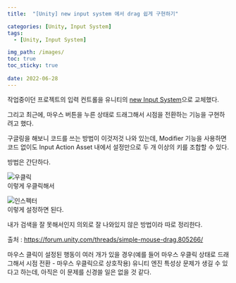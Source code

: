 ```yaml
---
title:  "[Unity] new input system 에서 drag 쉽게 구현하기"

categories: [Unity, Input System]
tags: 
  - [Unity, Input System]

img_path: /images/
toc: true
toc_sticky: true
 
date: 2022-06-28
---
```

작업중이던 프로젝트의 입력 컨트롤을 유니티의 [new Input System](https://blog.unity.com/kr/technology/introducing-the-new-input-system)으로 교체했다.

그리고 최근에, 마우스 버튼을 누른 상태로 드래그해서 시점을 전환하는 기능을 구현하려고 했다.

구글링을 해보니 코드를 쓰는 방법이 이것저것 나와 있는데, Modifier 기능을 사용하면 코드 없이도 Input Action Asset 내에서 설정만으로 두 개 이상의 키를 조합할 수 있다.

방법은 간단하다.

![우클릭](playerinput_rightclick.png)
<br>이렇게 우클릭해서

![인스펙터](playerinput_setting.png)
<br>이렇게 설정하면 된다.

내가 검색을 잘 못해서인지 의외로 잘 나와있지 않은 방법이라 따로 정리한다.

출처 : <https://forum.unity.com/threads/simple-mouse-drag.805266/>

마우스 클릭이 설정된 행동이 여러 개가 있을 경우(예를 들어 마우스 우클릭 상태로 드래그해서 시점 전환 - 마우스 우클릭으로 상호작용) 유니티 엔진 특성상 문제가 생길 수 있다고 하는데, 아직은 이 문제를 신경쓸 일은 없을 것 같다.